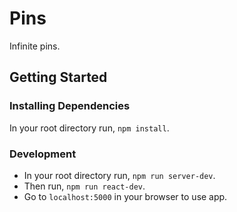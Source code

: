 # Pins
Infinite pins.<br>

## Getting Started
### Installing Dependencies
In your root directory run, `npm install`.

### Development
* In your root directory run, `npm run server-dev`.
* Then run, `npm run react-dev`.
* Go to `localhost:5000` in your browser to use app.